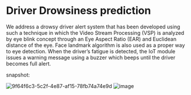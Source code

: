 # Driver Drowsiness prediction
 
We address a drowsy driver alert system that has been developed using such a technique in which the Video Stream Processing (VSP) is analyzed by eye blink concept through an Eye Aspect Ratio (EAR) and Euclidean distance of the eye. Face landmark algorithm is also used as a proper way to eye detection. When the driver’s fatigue is detected, the IoT module issues a warning message using a buzzer which beeps until the driver becomes full alert.

snapshot:

![9f64f6c3-5c2f-4e87-af15-78fb74a74e9d](https://github.com/Sundar-1002/Driver-Drowsiness-Prediction/assets/110343412/f71a8f6a-3090-4234-b311-e232d6c64a19)
![image](https://github.com/Sundar-1002/Driver-Drowsiness-Prediction/assets/110343412/a8734274-015e-46e4-b5fc-55e7489ee025)
